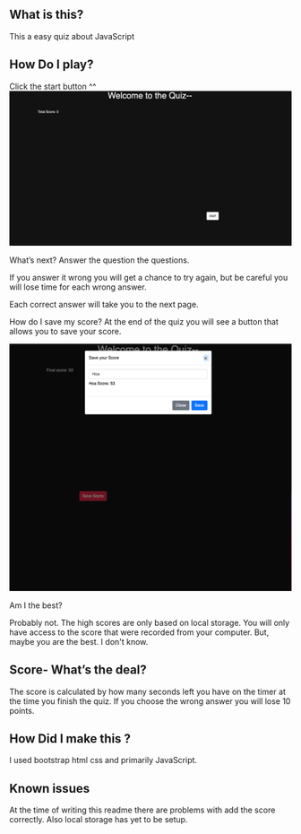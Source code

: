 
## What is this?

This a easy quiz about JavaScript

## How Do I play?
Click the start button ^^
<kbd>![How to start](./assets/readme_img/start_quiz.png)</kbd>

What’s next?
Answer the question the questions.

If you answer it wrong you will get a chance to try again, but be careful you will lose time for each wrong answer.

Each correct answer will take you to the next page.

How do I save my score?
At the end of the quiz you will see a button that allows you to save your score.

<kbd>![save your score](./assets/readme_img/Save_high_score.png)</kbd>

Am I the best?

Probably not. The high scores are only based on local storage. You will only have access to the score that were recorded from your computer. But, maybe you are the best. I don't know.

## Score- What’s the deal?

The score is calculated by how many seconds left you have on the timer at the time you finish the quiz. If you choose the wrong answer you will lose 10 points.

## How Did I make this ?

I used bootstrap html css and primarily JavaScript.

## Known issues

At the time of writing this readme there are problems with add the score correctly. Also local storage has yet to be setup.